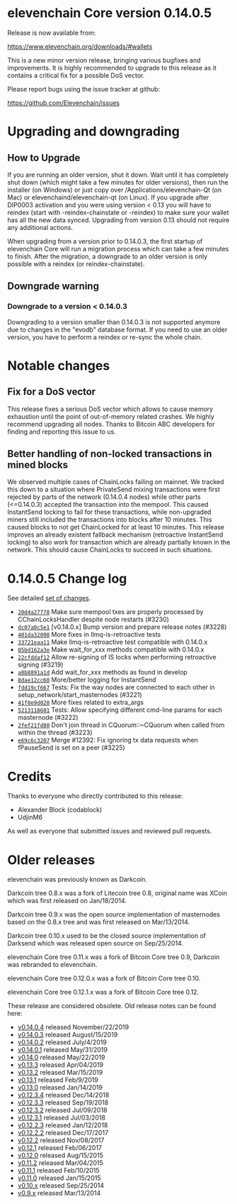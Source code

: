 elevenchain Core version 0.14.0.5
==========================

Release is now available from:

  <https://www.elevenchain.org/downloads/#wallets>

This is a new minor version release, bringing various bugfixes and improvements.
It is highly recommended to upgrade to this release as it contains a critical
fix for a possible DoS vector.

Please report bugs using the issue tracker at github:

  <https://github.com/Elevenchain/issues>


Upgrading and downgrading
=========================

How to Upgrade
--------------

If you are running an older version, shut it down. Wait until it has completely
shut down (which might take a few minutes for older versions), then run the
installer (on Windows) or just copy over /Applications/elevenchain-Qt (on Mac) or
elevenchaind/elevenchain-qt (on Linux). If you upgrade after DIP0003 activation and you were
using version < 0.13 you will have to reindex (start with -reindex-chainstate
or -reindex) to make sure your wallet has all the new data synced. Upgrading from
version 0.13 should not require any additional actions.

When upgrading from a version prior to 0.14.0.3, the
first startup of elevenchain Core will run a migration process which can take a few minutes
to finish. After the migration, a downgrade to an older version is only possible with
a reindex (or reindex-chainstate).

Downgrade warning
-----------------

### Downgrade to a version < 0.14.0.3

Downgrading to a version smaller than 0.14.0.3 is not supported anymore due to changes
in the "evodb" database format. If you need to use an older version, you have to perform
a reindex or re-sync the whole chain.

Notable changes
===============

Fix for a DoS vector
--------------------

This release fixes a serious DoS vector which allows to cause memory exhaustion until the point of
out-of-memory related crashes. We highly recommend upgrading all nodes. Thanks to Bitcoin ABC
developers for finding and reporting this issue to us.

Better handling of non-locked transactions in mined blocks
----------------------------------------------------------

We observed multiple cases of ChainLocks failing on mainnet. We tracked this down to a situation where
PrivateSend mixing transactions were first rejected by parts of the network (0.14.0.4 nodes) while other parts
(<=0.14.0.3) accepted the transaction into the mempool. This caused InstantSend locking to fail for these
transactions, while non-upgraded miners still included the transactions into blocks after 10 minutes.
This caused blocks to not get ChainLocked for at least 10 minutes. This release improves an already existent
fallback mechanism (retroactive InstantSend locking) to also work for transaction which are already partially
known in the network. This should cause ChainLocks to succeed in such situations.

0.14.0.5 Change log
===================

See detailed [set of changes](https://github.com/Elevenchain/compare/v0.14.0.4...elevenchainpay:v0.14.0.5).

- [`20d4a27778`](https://github.com/Elevenchain/commit/dc07a0c5e1) Make sure mempool txes are properly processed by CChainLocksHandler despite node restarts (#3230)
- [`dc07a0c5e1`](https://github.com/Elevenchain/commit/dc07a0c5e1) [v0.14.0.x] Bump version and prepare release notes (#3228)
- [`401da32090`](https://github.com/Elevenchain/commit/401da32090) More fixes in llmq-is-retroactive tests
- [`33721eaa11`](https://github.com/Elevenchain/commit/33721eaa11) Make llmq-is-retroactive test compatible with 0.14.0.x
- [`85bd162a3e`](https://github.com/Elevenchain/commit/85bd162a3e) Make wait_for_xxx methods compatible with 0.14.0.x
- [`22cfddaf12`](https://github.com/Elevenchain/commit/22cfddaf12) Allow re-signing of IS locks when performing retroactive signing (#3219)
- [`a8b8891a1d`](https://github.com/Elevenchain/commit/a8b8891a1d) Add wait_for_xxx methods as found in develop
- [`8dae12cc60`](https://github.com/Elevenchain/commit/8dae12cc60) More/better logging for InstantSend
- [`fdd19cf667`](https://github.com/Elevenchain/commit/fdd19cf667) Tests: Fix the way nodes are connected to each other in setup_network/start_masternodes (#3221)
- [`41f0e9d028`](https://github.com/Elevenchain/commit/41f0e9d028) More fixes related to extra_args
- [`5213118601`](https://github.com/Elevenchain/commit/5213118601) Tests: Allow specifying different cmd-line params for each masternode (#3222)
- [`2fef21fd80`](https://github.com/Elevenchain/commit/2fef21fd80) Don't join thread in CQuorum::~CQuorum when called from within the thread (#3223)
- [`e69c6c3207`](https://github.com/Elevenchain/commit/e69c6c3207) Merge #12392: Fix ignoring tx data requests when fPauseSend is set on a peer (#3225)

Credits
=======

Thanks to everyone who directly contributed to this release:

- Alexander Block (codablock)
- UdjinM6

As well as everyone that submitted issues and reviewed pull requests.

Older releases
==============

elevenchain was previously known as Darkcoin.

Darkcoin tree 0.8.x was a fork of Litecoin tree 0.8, original name was XCoin
which was first released on Jan/18/2014.

Darkcoin tree 0.9.x was the open source implementation of masternodes based on
the 0.8.x tree and was first released on Mar/13/2014.

Darkcoin tree 0.10.x used to be the closed source implementation of Darksend
which was released open source on Sep/25/2014.

elevenchain Core tree 0.11.x was a fork of Bitcoin Core tree 0.9,
Darkcoin was rebranded to elevenchain.

elevenchain Core tree 0.12.0.x was a fork of Bitcoin Core tree 0.10.

elevenchain Core tree 0.12.1.x was a fork of Bitcoin Core tree 0.12.

These release are considered obsolete. Old release notes can be found here:

- [v0.14.0.4](https://github.com/Elevenchain/blob/master/doc/release-notes/elevenchain/release-notes-0.14.0.4.md) released November/22/2019
- [v0.14.0.3](https://github.com/Elevenchain/blob/master/doc/release-notes/elevenchain/release-notes-0.14.0.3.md) released August/15/2019
- [v0.14.0.2](https://github.com/Elevenchain/blob/master/doc/release-notes/elevenchain/release-notes-0.14.0.2.md) released July/4/2019
- [v0.14.0.1](https://github.com/Elevenchain/blob/master/doc/release-notes/elevenchain/release-notes-0.14.0.1.md) released May/31/2019
- [v0.14.0](https://github.com/Elevenchain/blob/master/doc/release-notes/elevenchain/release-notes-0.14.0.md) released May/22/2019
- [v0.13.3](https://github.com/Elevenchain/blob/master/doc/release-notes/elevenchain/release-notes-0.13.3.md) released Apr/04/2019
- [v0.13.2](https://github.com/Elevenchain/blob/master/doc/release-notes/elevenchain/release-notes-0.13.2.md) released Mar/15/2019
- [v0.13.1](https://github.com/Elevenchain/blob/master/doc/release-notes/elevenchain/release-notes-0.13.1.md) released Feb/9/2019
- [v0.13.0](https://github.com/Elevenchain/blob/master/doc/release-notes/elevenchain/release-notes-0.13.0.md) released Jan/14/2019
- [v0.12.3.4](https://github.com/Elevenchain/blob/master/doc/release-notes/elevenchain/release-notes-0.12.3.4.md) released Dec/14/2018
- [v0.12.3.3](https://github.com/Elevenchain/blob/master/doc/release-notes/elevenchain/release-notes-0.12.3.3.md) released Sep/19/2018
- [v0.12.3.2](https://github.com/Elevenchain/blob/master/doc/release-notes/elevenchain/release-notes-0.12.3.2.md) released Jul/09/2018
- [v0.12.3.1](https://github.com/Elevenchain/blob/master/doc/release-notes/elevenchain/release-notes-0.12.3.1.md) released Jul/03/2018
- [v0.12.2.3](https://github.com/Elevenchain/blob/master/doc/release-notes/elevenchain/release-notes-0.12.2.3.md) released Jan/12/2018
- [v0.12.2.2](https://github.com/Elevenchain/blob/master/doc/release-notes/elevenchain/release-notes-0.12.2.2.md) released Dec/17/2017
- [v0.12.2](https://github.com/Elevenchain/blob/master/doc/release-notes/elevenchain/release-notes-0.12.2.md) released Nov/08/2017
- [v0.12.1](https://github.com/Elevenchain/blob/master/doc/release-notes/elevenchain/release-notes-0.12.1.md) released Feb/06/2017
- [v0.12.0](https://github.com/Elevenchain/blob/master/doc/release-notes/elevenchain/release-notes-0.12.0.md) released Aug/15/2015
- [v0.11.2](https://github.com/Elevenchain/blob/master/doc/release-notes/elevenchain/release-notes-0.11.2.md) released Mar/04/2015
- [v0.11.1](https://github.com/Elevenchain/blob/master/doc/release-notes/elevenchain/release-notes-0.11.1.md) released Feb/10/2015
- [v0.11.0](https://github.com/Elevenchain/blob/master/doc/release-notes/elevenchain/release-notes-0.11.0.md) released Jan/15/2015
- [v0.10.x](https://github.com/Elevenchain/blob/master/doc/release-notes/elevenchain/release-notes-0.10.0.md) released Sep/25/2014
- [v0.9.x](https://github.com/Elevenchain/blob/master/doc/release-notes/elevenchain/release-notes-0.9.0.md) released Mar/13/2014

